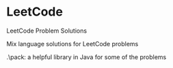 # LeetCode
LeetCode Problem Solutions

Mix language solutions for LeetCode problems

.\pack: a helpful library in Java for some of the problems
